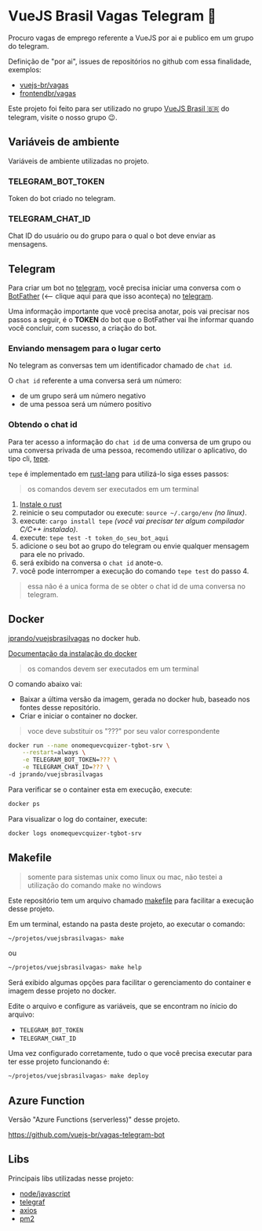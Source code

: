# VueJS Brasil Vagas Telegram 🤖

Procuro vagas de emprego referente a VueJS por ai e publico em um grupo do telegram.

Definição de "por ai", issues de repositórios no github com essa finalidade, exemplos:
- [vuejs-br/vagas](https://github.com/vuejs-br/vagas)
- [frontendbr/vagas](https://github.com/frontendbr/vagas)

Este projeto foi feito para ser utilizado no grupo [VueJS Brasil 🇧🇷](https://t.me/vuejsbrasil) do telegram, visite o nosso grupo 😉.

## Variáveis de ambiente

Variáveis de ambiente utilizadas no projeto.

### TELEGRAM_BOT_TOKEN

Token do bot criado no telegram.

### TELEGRAM_CHAT_ID

Chat ID do usuário ou do grupo para o qual o bot deve enviar as mensagens.

## Telegram

Para criar um bot no [telegram](https://telegram.org/), você precisa iniciar uma conversa com o [BotFather](https://t.me/BotFather) (<-- clique aqui para que isso aconteça) no [telegram](https://telegram.org/).

Uma informação importante que você precisa anotar, pois vai precisar nos passos a seguir, é o **TOKEN** do bot que o BotFather vai lhe informar quando você concluir, com sucesso, a criação do bot.

### Enviando mensagem para o lugar certo

No telegram as conversas tem um identificador chamado de `chat id`.

O `chat id` referente a uma conversa será um número:
- de um grupo será um número negativo
- de uma pessoa será um número positivo

### Obtendo o chat id

Para ter acesso a informação do `chat id` de uma conversa de um grupo ou uma conversa privada de uma pessoa, recomendo utilizar o aplicativo, do tipo cli, [tepe](https://crates.io/crates/tepe).

`tepe` é implementado em [rust-lang](https://www.rust-lang.org/) para utilizá-lo siga esses passos:

> os comandos devem ser executados em um terminal

1. [Instale o rust](https://www.rust-lang.org/tools/install)  
2. reinicie o seu computador ou execute: `source ~/.cargo/env` _(no linux)_.
3. execute: `cargo install tepe` _(você vai precisar ter algum compilador C/C++ instalado)_.
4. execute: `tepe test -t token_do_seu_bot_aqui`
5. adicione o seu bot ao grupo do telegram ou envie qualquer mensagem para ele no privado.
6. será exibido na conversa o `chat id` anote-o.
7. você pode interromper a execução do comando `tepe test` do passo 4.

> essa não é a unica forma de se obter o chat id de uma conversa no telegram.

## Docker

[jprando/vuejsbrasilvagas](https://hub.docker.com/r/jprando/vuejsbrasilvagas) no docker hub.

[Documentação da instalação do docker](https://docs.docker.com/get-docker/)

> os comandos devem ser executados em um terminal

O comando abaixo vai:
- Baixar a última versão da imagem, gerada no docker hub, baseado nos fontes desse repositório.
- Criar e iniciar o container no docker.

> voce deve substituir os "???" por seu valor correspondente

```sh
docker run --name onomequevcquizer-tgbot-srv \
	--restart=always \
	-e TELEGRAM_BOT_TOKEN=??? \
	-e TELEGRAM_CHAT_ID=??? \
-d jprando/vuejsbrasilvagas
```

Para verificar se o container esta em execução, execute:

```sh
docker ps
```

Para visualizar o log do container, execute:

```sh
docker logs onomequevcquizer-tgbot-srv
```

## Makefile

> somente para sistemas unix como linux ou mac, não testei a utilização do comando make no windows

Este repositório tem um arquivo chamado [makefile](/makefile) para facilitar a execução desse projeto.

Em um terminal, estando na pasta deste projeto, ao executar o comando:

```sh
~/projetos/vuejsbrasilvagas> make
```

ou

```sh
~/projetos/vuejsbrasilvagas> make help
```

Será exibido algumas opções para facilitar o gerenciamento do container e imagem desse projeto no docker.

Edite o arquivo e configure as variáveis, que se encontram no ínicio do arquivo:

- `TELEGRAM_BOT_TOKEN`
- `TELEGRAM_CHAT_ID`

Uma vez configurado corretamente, tudo o que você precisa executar para ter esse projeto funcionando é:

```sh
~/projetos/vuejsbrasilvagas> make deploy
```


## Azure Function

Versão "Azure Functions (serverless)" desse projeto.

https://github.com/vuejs-br/vagas-telegram-bot

## Libs

Principais libs utilizadas nesse projeto:

- [node/javascript](https://nodejs.org/en/about/)
- [telegraf](https://telegraf.js.org/)
- [axios](https://github.com/axios/axios)
- [pm2](https://pm2.keymetrics.io/)
